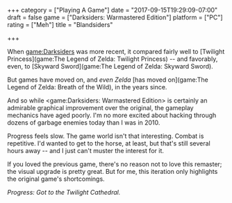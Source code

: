 +++
category = ["Playing A Game"]
date = "2017-09-15T19:29:09-07:00"
draft = false
game = ["Darksiders: Warmastered Edition"]
platform = ["PC"]
rating = ["Meh"]
title = "Blandsiders"

+++

When <game:Darksiders> was more recent, it compared fairly well to [Twilight Princess](game:The Legend of Zelda: Twilight Princess) -- and favorably, even, to [Skyward Sword](game:The Legend of Zelda: Skyward Sword).

But games have moved on, and <i>even Zelda</i> [has moved on](game:The Legend of Zelda: Breath of the Wild), in the years since.

And so while <game:Darksiders: Warmastered Edition> is certainly an admirable graphical improvement over the original, the gameplay mechanics have aged poorly.  I'm no more excited about hacking through dozens of garbage enemies today than I was in 2010.

Progress feels slow.  The game world isn't that interesting.  Combat is repetitive.  I'd wanted to get to the horse, at least, but that's still several hours away -- and I just can't muster the interest for it.

If you loved the previous game, there's no reason not to love this remaster; the visual upgrade is pretty great.  But for me, this iteration only highlights the original game's shortcomings.

<i>Progress: Got to the Twilight Cathedral.</i>
